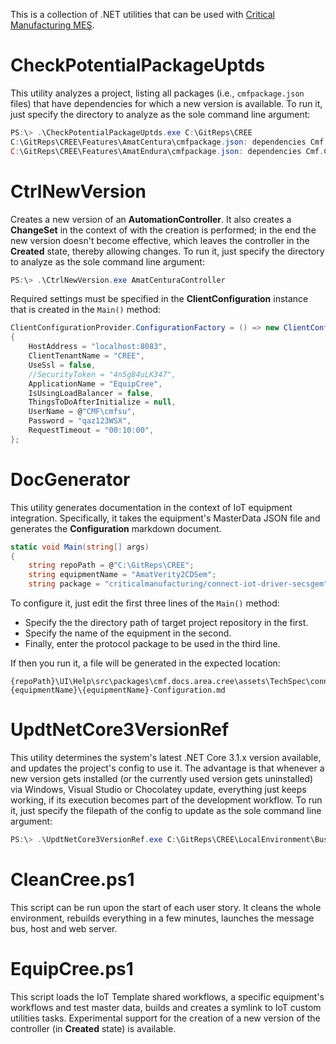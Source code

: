 This is a collection of .NET utilities that can be used with [Critical Manufacturing MES](https://www.criticalmanufacturing.com/).

# CheckPotentialPackageUptds

This utility analyzes a project, listing all packages (i.e., `cmfpackage.json` files) that have dependencies for which a new version is available. To run it, just specify the directory to analyze as the sole command line argument:

```powershell
PS:\> .\CheckPotentialPackageUptds.exe C:\GitReps\CREE
C:\GitReps\CREE\Features\AmatCentura\cmfpackage.json: dependencies Cmf.Custom.Package.GenericCommonEquipmentIntegration is on version 1.3.0 when it could be on version 1.4.0
C:\GitReps\CREE\Features\AmatEndura\cmfpackage.json: dependencies Cmf.Custom.IoT is on version 5.0.0 when it could be on version 5.2.0
```

# CtrlNewVersion

Creates a new version of an **AutomationController**. It also creates a **ChangeSet** in the context of with the creation is performed; in the end the new version doesn't become effective, which leaves the controller in the **Created** state, thereby allowing changes. To run it, just specify the directory to analyze as the sole command line argument:

```powershell
PS:\> .\CtrlNewVersion.exe AmatCenturaController
```

Required settings must be specified in the **ClientConfiguration** instance that is created in the `Main()` method:

```csharp
ClientConfigurationProvider.ConfigurationFactory = () => new ClientConfiguration()
{
    HostAddress = "localhost:8083",
    ClientTenantName = "CREE",
    UseSsl = false,
    //SecurityToken = "4n5g84uLK347",
    ApplicationName = "EquipCree",
    IsUsingLoadBalancer = false,
    ThingsToDoAfterInitialize = null,
    UserName = @"CMF\cmfsu",
    Password = "qaz123WSX",
    RequestTimeout = "00:10:00",
};
```

# DocGenerator

This utility generates documentation in the context of IoT equipment integration. Specifically, it takes the equipment's MasterData JSON file and generates the **Configuration** markdown document.

```csharp
static void Main(string[] args)
{
    string repoPath = @"C:\GitReps\CREE";
    string equipmentName = "AmatVerity2CDSem";
    string package = "criticalmanufacturing/connect-iot-driver-secsgem";
```

To configure it, just edit the first three lines of the `Main()` method:

  * Specify the the directory path of target project repository in the first.
  * Specify the name of the equipment in the second.
  * Finally, enter the protocol package to be used in the third line.

If then you run it, a file will be generated in the expected location:

```
{repoPath}\UI\Help\src\packages\cmf.docs.area.cree\assets\TechSpec\connectiot\iotequipmenttypes\{equipmentName}\{equipmentName}-Configuration.md
```

# UpdtNetCore3VersionRef

This utility determines the system's latest .NET Core 3.1.x version available, and updates the project's config to use it. The advantage is that whenever a new version gets installed (or the currently used version gets uninstalled) via Windows, Visual Studio or Chocolatey update, everything just keeps working, if its execution becomes part of the development workflow. To run it, just specify the filepath of the config to update as the sole command line argument:

```powershell
PS:\> .\UpdtNetCore3VersionRef.exe C:\GitReps\CREE\LocalEnvironment\BusinessTier\Cmf.Foundation.Services.HostService.dll.config
```

# CleanCree.ps1

This script can be run upon the start of each user story. It cleans the whole environment, rebuilds everything in a few minutes, launches the message bus, host and web server.

# EquipCree.ps1

This script loads the IoT Template shared workflows, a specific equipment's workflows and test master data, builds and creates a symlink to IoT custom utilities tasks. Experimental support for the creation of a new version of the controller (in **Created** state) is available.
